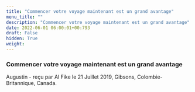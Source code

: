 ```yaml
---
title: "Commencer votre voyage maintenant est un grand avantage"
menu_title: ""
description: "Commencer votre voyage maintenant est un grand avantage"
date: 2022-06-01 06:00:01+00:793
draft: False
hidden: True
weight:
---
```

### Commencer votre voyage maintenant est un grand avantage

Augustin - reçu par Al Fike le 21 Juillet 2019, Gibsons, Colombie-Britannique, Canada.



